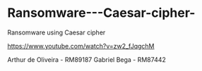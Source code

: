 # Ransomware---Caesar-cipher-
Ransomware using Caesar cipher 

https://www.youtube.com/watch?v=zw2_fJqgchM

Arthur de Oliveira - RM89187
Gabriel Bega - RM87442     
